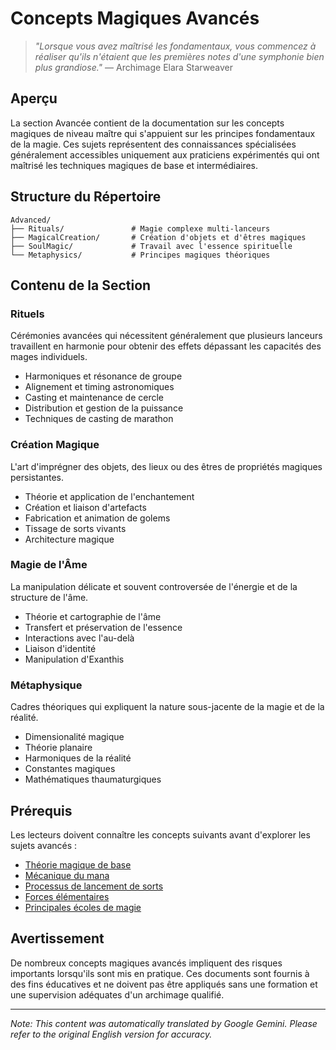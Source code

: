 # **Concepts Magiques Avancés**

> *"Lorsque vous avez maîtrisé les fondamentaux, vous commencez à réaliser qu'ils n'étaient que les premières notes d'une symphonie bien plus grandiose."* — Archimage Elara Starweaver

## Aperçu

La section Avancée contient de la documentation sur les concepts magiques de niveau maître qui s'appuient sur les principes fondamentaux de la magie. Ces sujets représentent des connaissances spécialisées généralement accessibles uniquement aux praticiens expérimentés qui ont maîtrisé les techniques magiques de base et intermédiaires.

## Structure du Répertoire

```
Advanced/
├── Rituals/               # Magie complexe multi-lanceurs
├── MagicalCreation/       # Création d'objets et d'êtres magiques
├── SoulMagic/             # Travail avec l'essence spirituelle
└── Metaphysics/           # Principes magiques théoriques
```

## Contenu de la Section

### Rituels

Cérémonies avancées qui nécessitent généralement que plusieurs lanceurs travaillent en harmonie pour obtenir des effets dépassant les capacités des mages individuels.

- Harmoniques et résonance de groupe
- Alignement et timing astronomiques
- Casting et maintenance de cercle
- Distribution et gestion de la puissance
- Techniques de casting de marathon

### Création Magique

L'art d'imprégner des objets, des lieux ou des êtres de propriétés magiques persistantes.

- Théorie et application de l'enchantement
- Création et liaison d'artefacts
- Fabrication et animation de golems
- Tissage de sorts vivants
- Architecture magique

### Magie de l'Âme

La manipulation délicate et souvent controversée de l'énergie et de la structure de l'âme.

- Théorie et cartographie de l'âme
- Transfert et préservation de l'essence
- Interactions avec l'au-delà
- Liaison d'identité
- Manipulation d'Exanthis

### Métaphysique

Cadres théoriques qui expliquent la nature sous-jacente de la magie et de la réalité.

- Dimensionalité magique
- Théorie planaire
- Harmoniques de la réalité
- Constantes magiques
- Mathématiques thaumaturgiques

## Prérequis

Les lecteurs doivent connaître les concepts suivants avant d'explorer les sujets avancés :

- [Théorie magique de base](/codex/Magics/Core/Magic.md)
- [Mécanique du mana](/codex/Magics/Core/ManaMechanics.md)
- [Processus de lancement de sorts](/codex/Magics/Core/MagicCasting.md)
- [Forces élémentaires](/codex/Magics/Elements/ElementalMagic.md)
- [Principales écoles de magie](/codex/Magics/Schools/)

## Avertissement

De nombreux concepts magiques avancés impliquent des risques importants lorsqu'ils sont mis en pratique. Ces documents sont fournis à des fins éducatives et ne doivent pas être appliqués sans une formation et une supervision adéquates d'un archimage qualifié.


---
_Note: This content was automatically translated by Google Gemini. Please refer to the original English version for accuracy._
